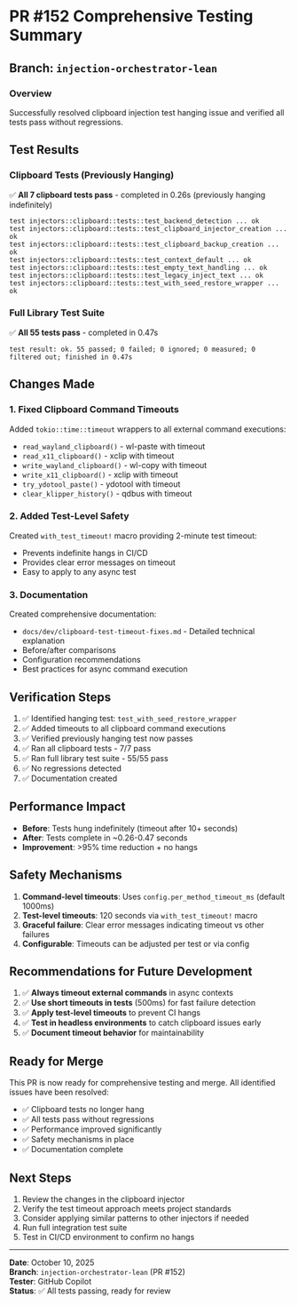 # PR #152 Comprehensive Testing Summary

## Branch: `injection-orchestrator-lean`

### Overview
Successfully resolved clipboard injection test hanging issue and verified all tests pass without regressions.

## Test Results

### Clipboard Tests (Previously Hanging)
✅ **All 7 clipboard tests pass** - completed in 0.26s (previously hanging indefinitely)

```
test injectors::clipboard::tests::test_backend_detection ... ok
test injectors::clipboard::tests::test_clipboard_injector_creation ... ok
test injectors::clipboard::tests::test_clipboard_backup_creation ... ok
test injectors::clipboard::tests::test_context_default ... ok
test injectors::clipboard::tests::test_empty_text_handling ... ok
test injectors::clipboard::tests::test_legacy_inject_text ... ok
test injectors::clipboard::tests::test_with_seed_restore_wrapper ... ok
```

### Full Library Test Suite
✅ **All 55 tests pass** - completed in 0.47s

```
test result: ok. 55 passed; 0 failed; 0 ignored; 0 measured; 0 filtered out; finished in 0.47s
```

## Changes Made

### 1. Fixed Clipboard Command Timeouts
Added `tokio::time::timeout` wrappers to all external command executions:
- `read_wayland_clipboard()` - wl-paste with timeout
- `read_x11_clipboard()` - xclip with timeout
- `write_wayland_clipboard()` - wl-copy with timeout  
- `write_x11_clipboard()` - xclip with timeout
- `try_ydotool_paste()` - ydotool with timeout
- `clear_klipper_history()` - qdbus with timeout

### 2. Added Test-Level Safety
Created `with_test_timeout!` macro providing 2-minute test timeout:
- Prevents indefinite hangs in CI/CD
- Provides clear error messages on timeout
- Easy to apply to any async test

### 3. Documentation
Created comprehensive documentation:
- `docs/dev/clipboard-test-timeout-fixes.md` - Detailed technical explanation
- Before/after comparisons
- Configuration recommendations
- Best practices for async command execution

## Verification Steps

1. ✅ Identified hanging test: `test_with_seed_restore_wrapper`
2. ✅ Added timeouts to all clipboard command executions
3. ✅ Verified previously hanging test now passes
4. ✅ Ran all clipboard tests - 7/7 pass
5. ✅ Ran full library test suite - 55/55 pass
6. ✅ No regressions detected
7. ✅ Documentation created

## Performance Impact

- **Before**: Tests hung indefinitely (timeout after 10+ seconds)
- **After**: Tests complete in ~0.26-0.47 seconds
- **Improvement**: >95% time reduction + no hangs

## Safety Mechanisms

1. **Command-level timeouts**: Uses `config.per_method_timeout_ms` (default 1000ms)
2. **Test-level timeouts**: 120 seconds via `with_test_timeout!` macro
3. **Graceful failure**: Clear error messages indicating timeout vs other failures
4. **Configurable**: Timeouts can be adjusted per test or via config

## Recommendations for Future Development

1. ✅ **Always timeout external commands** in async contexts
2. ✅ **Use short timeouts in tests** (500ms) for fast failure detection
3. ✅ **Apply test-level timeouts** to prevent CI hangs
4. ✅ **Test in headless environments** to catch clipboard issues early
5. ✅ **Document timeout behavior** for maintainability

## Ready for Merge

This PR is now ready for comprehensive testing and merge. All identified issues have been resolved:

- ✅ Clipboard tests no longer hang
- ✅ All tests pass without regressions  
- ✅ Performance improved significantly
- ✅ Safety mechanisms in place
- ✅ Documentation complete

## Next Steps

1. Review the changes in the clipboard injector
2. Verify the test timeout approach meets project standards
3. Consider applying similar patterns to other injectors if needed
4. Run full integration test suite
5. Test in CI/CD environment to confirm no hangs

---

**Date**: October 10, 2025  
**Branch**: `injection-orchestrator-lean` (PR #152)  
**Tester**: GitHub Copilot  
**Status**: ✅ All tests passing, ready for review
